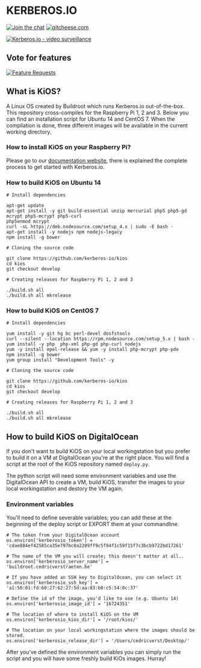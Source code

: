 # KERBEROS.IO
[![Join the chat](https://img.shields.io/gitter/room/TechnologyAdvice/Stardust.svg?style=flat)](https://gitter.im/kerberos-io/hades?utm_source=badge&utm_medium=badge&utm_campaign=pr-badge&utm_content=badge) [![gitcheese.com](https://s3.amazonaws.com/gitcheese-ui-master/images/badge.svg)](https://www.gitcheese.com/donate/users/1546779/repos/52454348)

[![Kerberos.io - video surveillance](https://kerberos.io/images/kerberos.png)](https://kerberos.io)

## Vote for features

[![Feature Requests](https://feathub.com/kerberos-io/machinery?format=svg)](https://feathub.com/kerberos-io/machinery)

## What is KiOS?
A Linux OS created by Buildroot which runs Kerberos.io out-of-the-box. This repository cross-compiles for the Raspberry Pi 1, 2 and 3. Below you can find an installation script for Ubuntu 14 and CentOS 7. When the compilation is done, three different images will be available in the current working directory.

### How to install KiOS on your Raspberry Pi?
Please go to our [documentation website](https://doc.kerberos.io/2.0/installation/KiOS), there is explained the complete process to get started with Kerberos.io.

### How to build KiOS on Ubuntu 14

    # Install dependencies
    
    apt-get update
    apt-get install -y git build-essential unzip mercurial php5 php5-gd mcrypt php5-mcrypt php5-curl
    php5enmod mcrypt
    curl -sL https://deb.nodesource.com/setup_4.x | sudo -E bash -
    apt-get install -y nodejs npm nodejs-legacy
    npm install -g bower
    
    # Cloning the source code
    
    git clone https://github.com/kerberos-io/kios
    cd kios
    git checkout develop
    
    # Creating releases for Raspberry Pi 1, 2 and 3
    
    ./build.sh all
    ./build.sh all mkrelease

### How to build KiOS on CentOS 7

    # Install dependencies
    
    yum install -y git hg bc perl-devel dosfstools
    curl --silent --location https://rpm.nodesource.com/setup_5.x | bash -
    yum install -y php  php-xml php-gd php-curl nodejs
    yum -y install epel-release && yum -y install php-mcrypt php-pdo
    npm install -g bower
    yum group install "Development Tools" -y

    # Cloning the source code
    
    git clone https://github.com/kerberos-io/kios
    cd kios
    git checkout develop

    # Creating releases for Raspberry Pi 1, 2 and 3
    
    ./build.sh all
    ./build.sh all mkrelease

## How to build KiOS on DigitalOcean
If you don't want to build KiOS on your local workingstation but you prefer to build it on a VM at DigitalOcean you're at the right place. You will find a script at the root of the KiOS repository named `deploy.py`.

The python script will need some environment variables and use the DigitalOcean API to create a VM, build KiOS, transfer the images to your local workingstation and destory the VM again.

### Environment variables
You'll need to define severable variables; you can add these at the beginning of the deploy script or EXPORT them at your commandline.

    # The token from your DigitalOcean account
    os.environ['kerberosio_token'] = 'cdae884ef42585ca35e797bc0a2209ff9c5f94f1c59f15f7c3bcb9722bd17261'
    
    # The name of the VM you will create; this doesn't matter at all..
    os.environ['kerberosio_server_name'] = 'buildroot.cedricverstraeten.be'
    
    # If you have added an SSH key to DigitalOcean, you can select it
    os.environ['kerberosio_ssh_key'] = 'a1:50:01:fd:60:27:62:27:5d:aa:83:b0:c5:54:0c:37'
    
    # Define the id of the image, you'd like to use (e.g. Ubuntu 14)
    os.environ['kerberosio_image_id'] = '16724351'
    
    # The location of where to install KiOS on the VM
    os.environ['kerberosio_kios_dir'] = '/root/kios/'
    
    # The location on your local workingstation where the images should be stored.
    os.environ['kerberosio_release_dir'] = '/Users/cedricverst/Desktop/'


After you've defined the environment variables you can simply run the script and you will have some freshly build KiOs images. Hurray!
